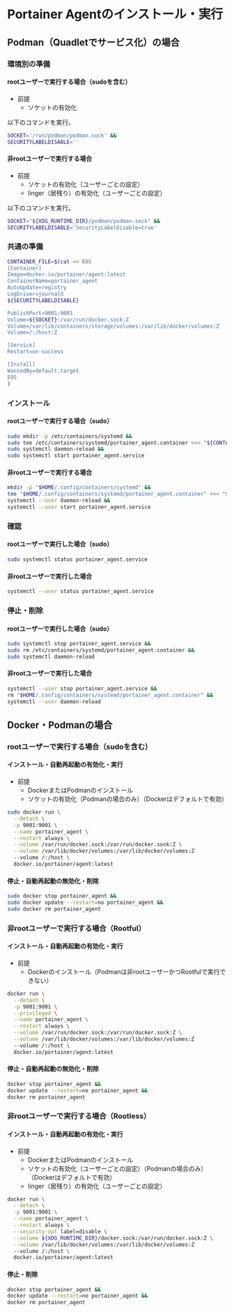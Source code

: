 # Portainer Agentのインストール・実行
## Podman（Quadletでサービス化）の場合
### 環境別の準備
#### rootユーザーで実行する場合（sudoを含む）
- 前提
  - ソケットの有効化

以下のコマンドを実行。
```sh
SOCKET='/run/podman/podman.sock' &&
SECURITYLABELDISABLE=''
```

#### 非rootユーザーで実行する場合
- 前提
  - ソケットの有効化（ユーザーごとの設定）
  - linger（居残り）の有効化（ユーザーごとの設定）

以下のコマンドを実行。
```sh
SOCKET="${XDG_RUNTIME_DIR}/podman/podman.sock" &&
SECURITYLABELDISABLE='SecurityLabelDisable=true'
```

### 共通の準備
```sh
CONTAINER_FILE=$(cat << EOS
[Container]
Image=docker.io/portainer/agent:latest
ContainerName=portainer_agent
AutoUpdate=registry
LogDriver=journald
${SECURITYLABELDISABLE}

PublishPort=9001:9001
Volume=${SOCKET}:/var/run/docker.sock:Z
Volume=/var/lib/containers/storage/volumes:/var/lib/docker/volumes:Z
Volume=/:/host:Z

[Service]
Restart=on-success

[Install]
WantedBy=default.target
EOS
)
```

### インストール
#### rootユーザーで実行する場合（sudo）
```sh
sudo mkdir -p /etc/containers/systemd &&
sudo tee /etc/containers/systemd/portainer_agent.container <<< "${CONTAINER_FILE}" > /dev/null &&
sudo systemctl daemon-reload &&
sudo systemctl start portainer_agent.service
```

#### 非rootユーザーで実行する場合
```sh
mkdir -p "$HOME/.config/containers/systemd" &&
tee "$HOME/.config/containers/systemd/portainer_agent.container" <<< "${CONTAINER_FILE}" > /dev/null &&
systemctl --user daemon-reload &&
systemctl --user start portainer_agent.service
```

### 確認
#### rootユーザーで実行した場合（sudo）
```sh
sudo systemctl status portainer_agent.service
```

#### 非rootユーザーで実行した場合
```sh
systemctl --user status portainer_agent.service
```

### 停止・削除
#### rootユーザーで実行した場合（sudo）
```sh
sudo systemctl stop portainer_agent.service &&
sudo rm /etc/containers/systemd/portainer_agent.container &&
sudo systemctl daemon-reload
```

#### 非rootユーザーで実行した場合
```sh
systemctl --user stop portainer_agent.service &&
rm "$HOME/.config/containers/systemd/portainer_agent.container" &&
systemctl --user daemon-reload
```

## Docker・Podmanの場合
### rootユーザーで実行する場合（sudoを含む）
#### インストール・自動再起動の有効化・実行
- 前提
  - DockerまたはPodmanのインストール
  - ソケットの有効化（Podmanの場合のみ）（Dockerはデフォルトで有効）
```sh
sudo docker run \
  --detach \
  -p 9001:9001 \
  --name portainer_agent \
  --restart always \
  --volume /var/run/docker.sock:/var/run/docker.sock:Z \
  --volume /var/lib/docker/volumes:/var/lib/docker/volumes:Z
  --volume /:/host \
  docker.io/portainer/agent:latest
```

#### 停止・自動再起動の無効化・削除
```sh
sudo docker stop portainer_agent &&
sudo docker update --restart=no portainer_agent &&
sudo docker rm portainer_agent
```

### 非rootユーザーで実行する場合（Rootful）
#### インストール・自動再起動の有効化・実行
- 前提
  - Dockerのインストール（Podmanは非rootユーザーかつRootfulで実行できない）
```sh
docker run \
  --detach \
  -p 9001:9001 \
  --privileged \
  --name portainer_agent \
  --restart always \
  --volume /var/run/docker.sock:/var/run/docker.sock:Z \
  --volume /var/lib/docker/volumes:/var/lib/docker/volumes:Z
  --volume /:/host \
  docker.io/portainer/agent:latest
```

#### 停止・自動再起動の無効化・削除
```sh
docker stop portainer_agent &&
docker update --restart=no portainer_agent &&
docker rm portainer_agent
```

### 非rootユーザーで実行する場合（Rootless）
#### インストール・自動再起動の有効化・実行
- 前提
  - DockerまたはPodmanのインストール
  - ソケットの有効化（ユーザーごとの設定）（Podmanの場合のみ）（Dockerはデフォルトで有効）
  - linger（居残り）の有効化（ユーザーごとの設定）
```sh
docker run \
  --detach \
  -p 9001:9001 \
  --name portainer_agent \
  --restart always \
  --security-opt label=disable \
  --volume ${XDG_RUNTIME_DIR}/docker.sock:/var/run/docker.sock:Z \
  --volume /var/lib/docker/volumes:/var/lib/docker/volumes:Z
  --volume /:/host \
  docker.io/portainer/agent:latest
```

#### 停止・削除
```sh
docker stop portainer_agent &&
docker update --restart=no portainer_agent &&
docker rm portainer_agent
```
